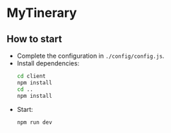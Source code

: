 # MyTinerary

## How to start

* Complete the configuration in ``./config/config.js``.
* Install dependencies:
  ```sh
  cd client
  npm install
  cd ..
  npm install
  ```
* Start:
  ```sh
  npm run dev
  ```
